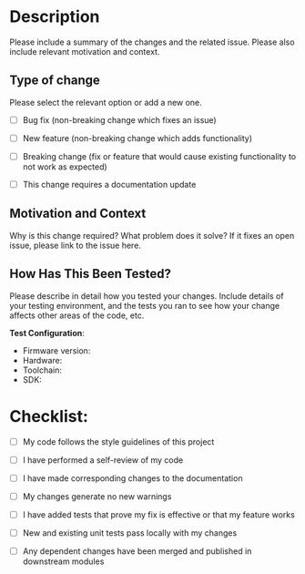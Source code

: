 # Description

Please include a summary of the changes and the related issue. Please also include relevant motivation and context.

## Type of change

Please select the relevant option or add a new one.

- [ ] Bug fix (non-breaking change which fixes an issue)
- [ ] New feature (non-breaking change which adds functionality)
- [ ] Breaking change (fix or feature that would cause existing functionality to not work as expected)
- [ ] This change requires a documentation update


## Motivation and Context

Why is this change required? What problem does it solve?
If it fixes an open issue, please link to the issue here.

## How Has This Been Tested?

Please describe in detail how you tested your changes. 
Include details of your testing environment, and the tests you ran to see how your change affects other areas of the code, etc. 

**Test Configuration**:
* Firmware version:
* Hardware:
* Toolchain:
* SDK:

# Checklist:

- [ ] My code follows the style guidelines of this project
- [ ] I have performed a self-review of my code
- [ ] I have made corresponding changes to the documentation
- [ ] My changes generate no new warnings
- [ ] I have added tests that prove my fix is effective or that my feature works
- [ ] New and existing unit tests pass locally with my changes
- [ ] Any dependent changes have been merged and published in downstream modules

